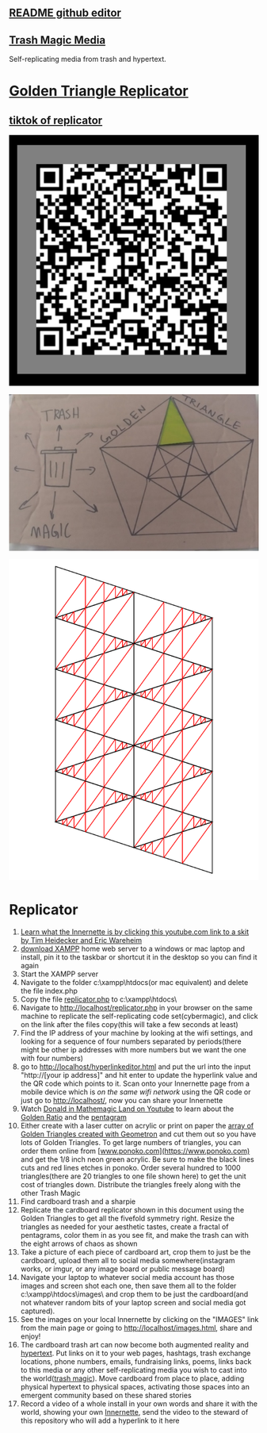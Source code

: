 ## [README github editor](http://localhost/goldentriangle/scrolleditor.php?scroll=README.md)

## [Trash Magic Media](https://github.com/LafeLabs/trashmagicmedia/)

Self-replicating media from trash and hypertext.

# [Golden Triangle Replicator](https://github.com/LafeLabs/trashmagicmedia/tree/main/goldentriangle)

## [tiktok of replicator](https://www.tiktok.com/t/ZTRfCcDRR/)

![](https://raw.githubusercontent.com/LafeLabs/trashmagicmedia/main/goldentriangle/images/qrcode.png)

![](https://raw.githubusercontent.com/LafeLabs/trashmagicmedia/main/goldentriangle/images/replicator.jpg)

![](https://raw.githubusercontent.com/LafeLabs/trashmagicmedia/main/goldentriangle/images/golden-triangle-array.svg)

# Replicator 

1. [Learn what the Innernette is by clicking this youtube.com link to a skit by Tim Heidecker and Eric Wareheim](https://www.youtube.com/embed/Y5BZkaWZAAA)
1. [download XAMPP](https://www.apachefriends.org/index.html) home web server to a windows or mac laptop and install, pin it to the taskbar or shortcut it in the desktop so you can find it again
1. Start the XAMPP server
1. Navigate to the folder c:\xampp\htdocs\(or mac equivalent) and delete the file index.php
1. Copy the file [replicator.php](https://raw.githubusercontent.com/LafeLabs/trashmagicmedia/main/goldentriangle/replicator.php) to c:\xampp\htdocs\
1. Navigate to [http://localhost/replicator.php](http://localhost/replicator.php) in your browser on the same machine to replicate the self-replicating code set(cybermagic), and click on the link after the files copy(this will take a few seconds at least)
1. Find the IP address of your machine by looking at the wifi settings, and looking for a sequence of four numbers separated by periods(there might be other ip addresses with more numbers but we want the one with four numbers)
1. go to [http://localhost/hyperlinkeditor.html](http://localhost/hyperlinkeditor.html) and put the url into the input "http://[your ip address]" and hit enter to update the hyperlink value and the QR code which points to it.  Scan onto your Innernette page from a mobile device which is *on the same wifi network* using the QR code or just go to [http://localhost/](http://localhost/), now you can share your Innernette
1. Watch [Donald in Mathemagic Land on Youtube](https://www.youtube.com/watch?v=U_ZHsk0-eF0) to learn about the [Golden Ratio](https://en.wikipedia.org/wiki/Golden_ratio) and the [pentagram](https://en.wikipedia.org/wiki/Pentagram)
1. Either create with a laser cutter on acrylic or print on paper the [array of Golden Triangles created with Geometron](https://raw.githubusercontent.com/LafeLabs/trashmagicmedia/main/goldentriangle/images/golden-triangle-array.svg) and cut them out so you have lots of Golden Triangles. To get large numbers of triangles, you can order them online from [www.ponoko.com](https://www.ponoko.com) and get the 1/8 inch neon green acrylic.  Be sure to make the black lines cuts and red lines etches in ponoko.  Order several hundred to 1000 triangles(there are 20 triangles to one file shown here) to get the unit cost of triangles down. Distribute the triangles freely along with the other Trash Magic
1. Find cardboard trash and a sharpie
1. Replicate the cardboard replicator shown in this document using the Golden Triangles to get all the fivefold symmetry right.  Resize the triangles as needed for your aesthetic tastes, create a fractal of pentagrams, color them in as you see fit, and make the trash can with the eight arrows of chaos as shown
1. Take a picture of each piece of cardboard art, crop them to just be the cardboard, upload them all to social media somewhere(instagram works, or imgur, or any image board or public message board)
1. Navigate your laptop to whatever social media account has those images and screen shot each one, then save them all to the folder c:\xampp\htdocs\images\ and crop them to be just the cardboard(and not whatever random bits of your laptop screen and social media got captured).
1. See the images on your local Innernette by clicking on the "IMAGES" link from the main page or going to [http://localhost/images.html](http://localhost/images.html), share and enjoy!
1. The cardboard trash art can now become both augmented reality and [hypertext](https://en.wikipedia.org/wiki/Hypertext).  Put links on it to your web pages, hashtags, trash exchange locations, phone numbers, emails, fundraising links, poems, links back to this media or any other self-replicating media you wish to cast into the world([trash magic](https://www.trashrobot.org)). Move cardboard from place to place, adding physical hypertext to physical spaces, activating those spaces into an emergent community based on these shared stories
1. Record a video of a whole install in your own words and share it with the world, showing your own [Innernette](https://www.youtube.com/embed/Y5BZkaWZAAA), send the video to the steward of this repository who will add a hyperlink to it here

